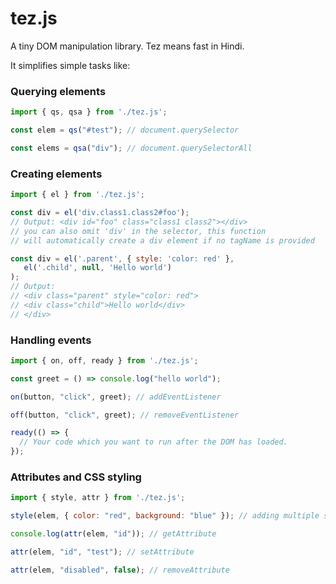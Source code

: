 # tez.js
A tiny DOM manipulation library. Tez means fast in Hindi.

It simplifies simple tasks like:

### Querying elements

```javascript
import { qs, qsa } from './tez.js';

const elem = qs("#test"); // document.querySelector

const elems = qsa("div"); // document.querySelectorAll
```

### Creating elements

```javascript
import { el } from './tez.js';

const div = el('div.class1.class2#foo'); 
// Output: <div id="foo" class="class1 class2"></div>
// you can also omit 'div' in the selector, this function 
// will automatically create a div element if no tagName is provided

const div = el('.parent', { style: 'color: red' },
   el('.child', null, 'Hello world')
); 
// Output: 
// <div class="parent" style="color: red">
// <div class="child">Hello world</div>
// </div>
```

### Handling events

```javascript 
import { on, off, ready } from './tez.js';

const greet = () => console.log("hello world");

on(button, "click", greet); // addEventListener

off(button, "click", greet); // removeEventListener

ready(() => {
  // Your code which you want to run after the DOM has loaded.
});
```
### Attributes and CSS styling

```javascript
import { style, attr } from './tez.js';

style(elem, { color: "red", background: "blue" }); // adding multiple styles to an element

console.log(attr(elem, "id")); // getAttribute

attr(elem, "id", "test"); // setAttribute

attr(elem, "disabled", false); // removeAttribute
```
